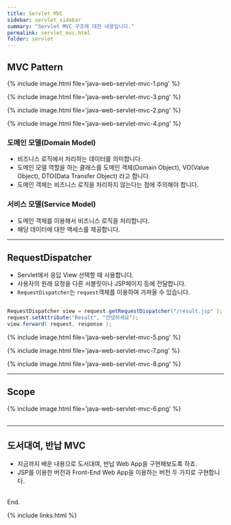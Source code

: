 ```yaml
---
title: Servlet MVC
sidebar: servlet_sidebar
summary: "Servlet MVC 구조에 대한 내용입니다."
permalink: servlet_mvc.html
folder: servlet
---
```


## MVC Pattern

{% include image.html
file='java-web-servlet-mvc-1.png'
%}

{% include image.html
file='java-web-servlet-mvc-3.png'
%}

{% include image.html
file='java-web-servlet-mvc-2.png'
%}

{% include image.html
file='java-web-servlet-mvc-4.png'
%}

### 도메인 모델(Domain Model)

* 비즈니스 로직에서 처리하는 데이터를 의미합니다.
* 도메인 모델 역할을 하는 클래스를 도메인 객체(Domain Object), 
VO(Value Object), DTO(Data Transfer Object) 라고 합니다.
* 도메인 객체는 비즈니스 로직을 처리하지 않는다는 점에 주의해야 합니다.

### 서비스 모델(Service Model)

* 도메인 객체를 이용해서 비즈니스 로직을 처리합니다.
* 해당 데이터에 대한 액세스를 제공합니다.

---

## RequestDispatcher

* Servlet에서 응답 View 선택할 때 사용합니다.
* 사용자의 원래 요청을 다른 서블릿이나 JSP페이지 등에 전달합니다.
* `RequestDispatcher`는 `request`객체를 이용하여 가져올 수 있습니다. 

~~~java

RequestDispatcher view = request.getRequestDispatcher("/result.jsp" );
request.setAttribute("Result", "안녕하세요");
view.forward( request, response );

~~~

{% include image.html
file='java-web-servlet-mvc-5.png'
%}

{% include image.html
file='java-web-servlet-mvc-7.png'
%}

{% include image.html
file='java-web-servlet-mvc-8.png'
%}
<br>

--- 

## Scope

{% include image.html
file='java-web-servlet-mvc-6.png'
%}
<br><br>

---

## 도서대여, 반납 MVC

* 지금까지 배운 내용으로 도서대여, 반납 Web App을 구현해보도록 하죠.
* JSP를 이용한 버전과 Front-End Web App을 이용하는 버전 두 가지로 구현합니다. 
<br><br>


End.

{% include links.html %}

